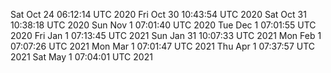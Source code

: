 Sat Oct 24 06:12:14 UTC 2020
Fri Oct 30 10:43:54 UTC 2020
Sat Oct 31 10:38:18 UTC 2020
Sun Nov  1 07:01:40 UTC 2020
Tue Dec  1 07:01:55 UTC 2020
Fri Jan  1 07:13:45 UTC 2021
Sun Jan 31 10:07:33 UTC 2021
Mon Feb  1 07:07:26 UTC 2021
Mon Mar  1 07:01:47 UTC 2021
Thu Apr  1 07:37:57 UTC 2021
Sat May  1 07:04:01 UTC 2021
